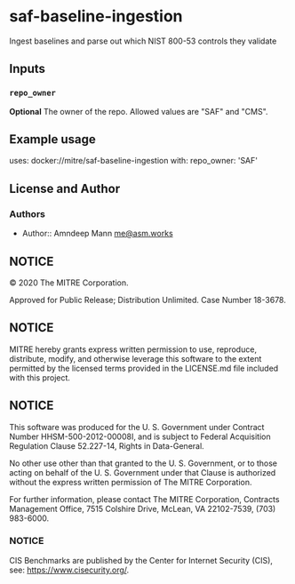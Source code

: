 # saf-baseline-ingestion
Ingest baselines and parse out which NIST 800-53 controls they validate

## Inputs

### `repo_owner`

**Optional** The owner of the repo.  Allowed values are "SAF" and "CMS".

## Example usage

uses: docker://mitre/saf-baseline-ingestion
with:
  repo_owner: 'SAF'
## License and Author

### Authors

- Author:: Amndeep Mann [me@asm.works](mailto:me@asm.works)

## NOTICE

© 2020 The MITRE Corporation.

Approved for Public Release; Distribution Unlimited. Case Number 18-3678.

## NOTICE
MITRE hereby grants express written permission to use, reproduce, distribute, modify, and otherwise leverage this software to the extent permitted by the licensed terms provided in the LICENSE.md file included with this project.

## NOTICE

This software was produced for the U. S. Government under Contract Number HHSM-500-2012-00008I, and is subject to Federal Acquisition Regulation Clause 52.227-14, Rights in Data-General.

No other use other than that granted to the U. S. Government, or to those acting on behalf of the U. S. Government under that Clause is authorized without the express written permission of The MITRE Corporation.

For further information, please contact The MITRE Corporation, Contracts Management Office, 7515 Colshire Drive, McLean, VA  22102-7539, (703) 983-6000.

### NOTICE

CIS Benchmarks are published by the Center for Internet Security (CIS), see: https://www.cisecurity.org/.

